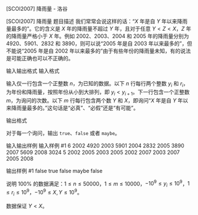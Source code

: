 



[SCOI2007] 降雨量 - 洛谷














[SCOI2007] 降雨量
题目描述
我们常常会说这样的话：“$X$ 年是自 $Y$ 年以来降雨量最多的”。它的含义是 $X$ 年的降雨量不超过 $Y$ 年，且对于任意 $Y < Z < X$，$Z$ 年的降雨量严格小于 $X$ 年。例如 2002、2003、2004 和 2005 年的降雨量分别为 $4920$、$5901$、$2832$ 和 $3890$，则可以说“2005 年是自 2003 年以来最多的”，但不能说“2005 年是自 2002 年以来最多的”由于有些年份的降雨量未知，有的说法是可能正确也可以不正确的。

输入输出格式
输入格式

输入仅一行包含一个正整数 $n$，为已知的数据。以下 $n$ 行每行两个整数 $y_i$ 和 $r_i$，为年份和降雨量，按照年份从小到大排列，即 $y_i<y_{i+1}$。下一行包含一个正整数 $m$，为询问的次数。以下 $m$ 行每行包含两个数 $Y$ 和 $X$，即询问“$X$ 年是自 $Y$ 年以来降雨量最多的。”这句话是“必真”、“必假”还是“有可能”。

输出格式

对于每一个询问，输出 `true`、`false` 或者 `maybe`。

输入输出样例
输入样例 #1
6
2002 4920
2003 5901
2004 2832
2005 3890
2007 5609
2008 3024
5
2002 2005
2003 2005
2002 2007
2003 2007
2005 2008

输出样例 #1
false
true
false
maybe
false

说明
$100 \%$ 的数据满足：$1 \le n \le 50000$，$1 \le m \le 10000$，$-10^9 \le y_i \le 10^9$，$1 \le r_i \le 10^9$，$-10^9 \le X, Y \le 10^9$。

数据保证 $Y < X$。






